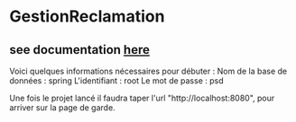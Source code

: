 # GestionReclamation
## see documentation [here](/Rapport_Archi_Entreprise_Meya_Hugot_Monimeau.pdf)

Voici quelques informations nécessaires pour débuter : 
  Nom de la base de données : spring
  L'identifiant : root
  Le mot de passe : psd
  
  
Une fois le projet lancé il faudra taper l'url "http://localhost:8080", pour arriver sur la page de garde. 
